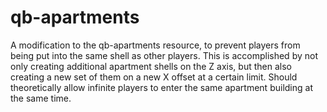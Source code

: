 # qb-apartments
A modification to the qb-apartments resource, to prevent players from being put into the same shell as other players. This is accomplished by not only creating additional apartment shells on the Z axis, but then also creating a new set of them on a new X offset at a certain limit. Should theoretically allow infinite players to enter the same apartment building at the same time.
